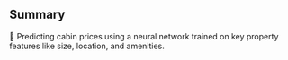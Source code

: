 ## Summary
🏡 Predicting cabin prices using a neural network trained on key property features like size, location, and amenities.
